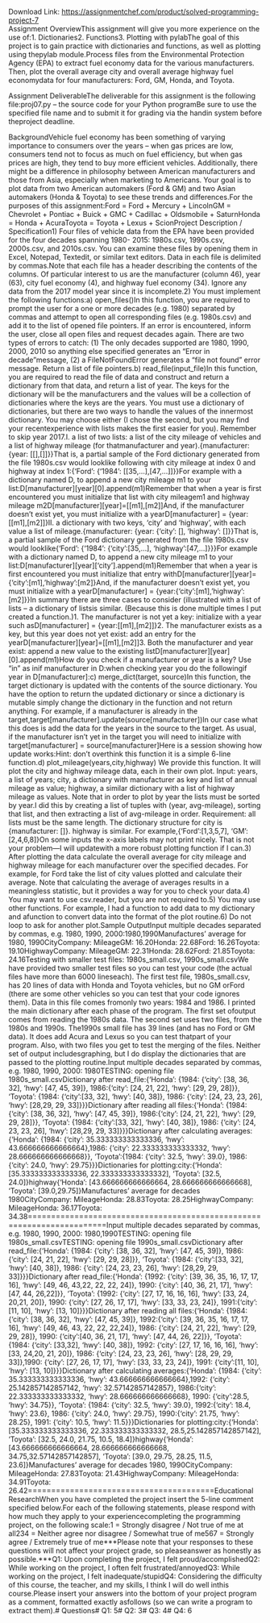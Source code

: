 Download Link: https://assignmentchef.com/product/solved-programming-project-7
<br>
Assignment OverviewThis assignment will give you more experience on the use of:1. Dictionaries2. Functions3. Plotting with pylabThe goal of this project is to gain practice with dictionaries and functions, as well as plotting using thepylab module.Process files from the Environmental Protection Agency (EPA) to extract fuel economy data for the various manufacturers. Then, plot the overall average city and overall average highway fuel economydata for four manufacturers: Ford, GM, Honda, and Toyota.

Assignment DeliverableThe deliverable for this assignment is the following file:proj07.py – the source code for your Python programBe sure to use the specified file name and to submit it for grading via the handin system before theproject deadline.

BackgroundVehicle fuel economy has been something of varying importance to consumers over the years – when gas prices are low, consumers tend not to focus as much on fuel efficiency, but when gas prices are high, they tend to buy more efficient vehicles. Additionally, there might be a difference in philosophy between American manufacturers and those from Asia, especially when marketing to Americans. Your goal is to plot data from two American automakers (Ford &amp; GM) and two Asian automakers (Honda &amp; Toyota) to see these trends and differences.For the purposes of this assignment:Ford = Ford + Mercury + LincolnGM = Chevrolet + Pontiac + Buick + GMC + Cadillac + Oldsmobile + SaturnHonda = Honda + AcuraToyota = Toyota + Lexus + ScionProject Description / Specification1) Four files of vehicle data from the EPA have been provided for the four decades spanning 1980- 2015: 1980s.csv, 1990s.csv, 2000s.csv, and 2010s.csv. You can examine these files by opening them in Excel, Notepad, Textedit, or similar text editors. Data in each file is delimited by commas.Note that each file has a header describing the contents of the columns. Of particular interest to us are the manufacturer (column 46), year (63), city fuel economy (4), and highway fuel economy (34). Ignore any data from the 2017 model year since it is incomplete.2) You must implement the following functions:a) open_files()In this function, you are required to prompt the user for a one or more decades (e.g. 1980) separated by commas and attempt to open all corresponding files (e.g. 1980s.csv) and add it to the list of opened file pointers. If an error is encountered, inform the user, close all open files and request decades again. There are two types of errors to catch: (1) The only decades supported are 1980, 1990, 2000, 2010 so anything else specified generates an “Error in decade”message, (2) a FileNotFoundError generates a “file not found” error message. Return a list of file pointers.b) read_file(input_file)In this function, you are required to read the file of data and construct and return a dictionary from that data, and return a list of year. The keys for the dictionary will be the manufacturers and the values will be a collection of dictionaries where the keys are the years. You must use a dictionary of dictionaries, but there are two ways to handle the values of the innermost dictionary. You may choose either (I chose the second, but you may find your recentexperience with lists makes the first easier for you). Remember to skip year 2017.I. a list of two lists: a list of the city mileage of vehicles and a list of highway mileage (for thatmanufacturer and year).{manufacturer: {year: [[],[]]}}That is, a partial sample of the Ford dictionary generated from the file 1980s.csv would looklike following with city mileage at index 0 and highway at index 1:{‘Ford’: {‘1984’: [[35,…],[47,…]]}}For example with a dictionary named D, to append a new city mileage m1 to your list:D[manufacturer][year][0].append(m1)Remember that when a year is first encountered you must initialize that list with city mileagem1 and highway mileage m2D[manufacturer][year]=[[m1],[m2]]And, if the manufacturer doesn’t exist yet, you must initialize with a yearD[manufacturer] = {year:[[m1],[m2]]}II. a dictionary with two keys, ‘city’ and ‘highway’, with each value a list of mileage.{manufacturer: {year: {‘city’: [], ‘highway’: []}}That is, a partial sample of the Ford dictionary generated from the file 1980s.csv would looklike{‘Ford’: {‘1984’: {‘city’:[35,…], ‘highway’:[47,…]}}}For example with a dictionary named D, to append a new city mileage m1 to your list:D[manufacturer][year][‘city’].append(m1)Remember that when a year is first encountered you must initialize that entry withD[manufacturer][year]={‘city’:[m1],’highway’:[m2]}And, if the manufacturer doesn’t exist yet, you must initialize with a yearD[manufacturer] = {year:{‘city’:[m1],’highway’:[m2]}}In summary there are three cases to consider (illustrated with a list of lists – a dictionary of listsis similar. (Because this is done multiple times I put created a function.)1. The manufacturer is not yet a key: initialize with a year such asD[manufacturer] = {year:[[m1],[m2]]}2. The manufacturer exists as a key, but this year does not yet exist: add an entry for the yearD[manufacturer][year]=[[m1],[m2]]3. Both the manufacturer and year exist: append a new value to the existing listD[manufacturer][year][0].append(m1)How do you check if a manufacturer or year is a key? Use “in” as inif manufacturer in D:when checking year you do the followingif year in D[manufacturer]:c) merge_dict(target, source)In this function, the target dictionary is updated with the contents of the source dictionary. You have the option to return the updated dictionary or since a dictionary is mutable simply change the dictionary in the function and not return anything. For example, if a manufacturer is already in the target,target[manufacturer].update(source[manufacturer])In our case what this does is add the data for the years in the source to the target. As usual, if the manufacturer isn’t yet in the target you will need to initialize with target[manufacturer] = source[manufacturer]Here is a session showing how update works:Hint: don’t overthink this function it is a simple 6-line function.d) plot_mileage(years,city,highway) We provide this function. It will plot the city and highway mileage data, each in their own plot. Input: years, a list of years; city, a dictionary with manufacturer as key and list of annual mileage as value; highway, a similar dictionary with a list of highway mileage as values. Note that in order to plot by year the lists must be sorted by year.I did this by creating a list of tuples with (year, avg-mileage), sorting that list, and then extracting a list of avg-mileage in order. Requirement: all lists must be the same length. The dictionary structure for city is {manufacturer: []}. highway is similar. For example,{‘Ford’:[1,3,5,7], ‘GM’: [2,4,6,8]}On some inputs the x-axis labels may not print nicely. That is not your problem—I will updatewith a more robust plotting function if I can.3) After plotting the data calculate the overall average for city mileage and highway mileage for each manufacturer over the specified decades. For example, for Ford take the list of city values plotted and calculate their average. Note that calculating the average of averages results in a meaningless statistic, but it provides a way for you to check your data.4) You may want to use csv.reader, but you are not required to.5) You may use other functions. For example, I had a function to add data to my dictionary and afunction to convert data into the format of the plot routine.6) Do not loop to ask for another plot.Sample OutputInput multiple decades separated by commas, e.g. 1980, 1990, 2000:1980,1990Manufactures’ average for 1980, 1990CityCompany: MileageGM: 16.20Honda: 22.68Ford: 16.26Toyota: 19.10HighwayCompany: MileageGM: 22.31Honda: 28.62Ford: 21.85Toyota: 24.16Testing with smaller test files: 1980s_small.csv, 1990s_small.csvWe have provided two smaller test files so you can test your code (the actual files have more than 6000 lineseach). The first test file, 1980s_small.csv, has 20 lines of data with Honda and Toyota vehicles, but no GM orFord (there are some other vehicles so you can test that your code ignores them). Data in this file comes fromonly two years: 1984 and 1986. I printed the main dictionary after each phase of the program. The first set ofoutput comes from reading the 1980s data. The second set uses two files, from the 1980s and 1990s. The1990s small file has 39 lines (and has no Ford or GM data). It does add Acura and Lexus so you can test thatpart of your program. Also, with two files you get to test the merging of the files. Neither set of output includesgraphing, but I do display the dictionaries that are passed to the plotting routine.Input multiple decades separated by commas, e.g. 1980, 1990, 2000: 1980TESTING: opening file 1980s_small.csvDictionary after read_file:{‘Honda’: {1984: {‘city’: [38, 36, 32], ‘hwy’: [47, 45, 39]}, 1986:{‘city’: [24, 21, 22], ‘hwy’: [29, 29, 28]}}, ‘Toyota’: {1984: {‘city’:[33, 32], ‘hwy’: [40, 38]}, 1986: {‘city’: [24, 23, 23, 26], ‘hwy’: [28,29, 29, 33]}}}Dictionary after reading all files:{‘Honda’: {1984: {‘city’: [38, 36, 32], ‘hwy’: [47, 45, 39]}, 1986:{‘city’: [24, 21, 22], ‘hwy’: [29, 29, 28]}}, ‘Toyota’: {1984: {‘city’:[33, 32], ‘hwy’: [40, 38]}, 1986: {‘city’: [24, 23, 23, 26], ‘hwy’: [28,29, 29, 33]}}}Dictionary after calculating averages:{‘Honda’: {1984: {‘city’: 35.333333333333336, ‘hwy’: 43.666666666666664},1986: {‘city’: 22.333333333333332, ‘hwy’: 28.666666666666668}}, ‘Toyota’:{1984: {‘city’: 32.5, ‘hwy’: 39.0}, 1986: {‘city’: 24.0, ‘hwy’: 29.75}}}Dictionaries for plotting:city:{‘Honda’: [35.333333333333336, 22.333333333333332], ‘Toyota’: [32.5, 24.0]}highway{‘Honda’: [43.666666666666664, 28.666666666666668], ‘Toyota’: [39.0,29.75]}Manufactures’ average for decades 1980CityCompany: MileageHonda: 28.83Toyota: 28.25HighwayCompany: MileageHonda: 36.17Toyota: 34.38=======================================================================Input multiple decades separated by commas, e.g. 1980, 1990, 2000: 1980,1990TESTING: opening file 1980s_small.csvTESTING: opening file 1990s_small.csvDictionary after read_file:{‘Honda’: {1984: {‘city’: [38, 36, 32], ‘hwy’: [47, 45, 39]}, 1986:{‘city’: [24, 21, 22], ‘hwy’: [29, 29, 28]}}, ‘Toyota’: {1984: {‘city’:[33, 32], ‘hwy’: [40, 38]}, 1986: {‘city’: [24, 23, 23, 26], ‘hwy’: [28,29, 29, 33]}}}Dictionary after read_file:{‘Honda’: {1992: {‘city’: [39, 36, 35, 16, 17, 17, 16], ‘hwy’: [49, 46, 43,22, 22, 22, 24]}, 1990: {‘city’: [40, 36, 21, 17], ‘hwy’: [47, 44, 26,22]}}, ‘Toyota’: {1992: {‘city’: [27, 17, 16, 16, 16], ‘hwy’: [33, 24, 20,21, 20]}, 1990: {‘city’: [27, 26, 17, 17], ‘hwy’: [33, 33, 23, 24]}, 1991:{‘city’: [11, 10], ‘hwy’: [13, 10]}}}Dictionary after reading all files:{‘Honda’: {1984: {‘city’: [38, 36, 32], ‘hwy’: [47, 45, 39]}, 1992:{‘city’: [39, 36, 35, 16, 17, 17, 16], ‘hwy’: [49, 46, 43, 22, 22, 22,24]}, 1986: {‘city’: [24, 21, 22], ‘hwy’: [29, 29, 28]}, 1990: {‘city’:[40, 36, 21, 17], ‘hwy’: [47, 44, 26, 22]}}, ‘Toyota’: {1984: {‘city’: [33,32], ‘hwy’: [40, 38]}, 1992: {‘city’: [27, 17, 16, 16, 16], ‘hwy’: [33, 24,20, 21, 20]}, 1986: {‘city’: [24, 23, 23, 26], ‘hwy’: [28, 29, 29, 33]},1990: {‘city’: [27, 26, 17, 17], ‘hwy’: [33, 33, 23, 24]}, 1991: {‘city’:[11, 10], ‘hwy’: [13, 10]}}}Dictionary after calculating averages:{‘Honda’: {1984: {‘city’: 35.333333333333336, ‘hwy’: 43.666666666666664},1992: {‘city’: 25.142857142857142, ‘hwy’: 32.57142857142857}, 1986:{‘city’: 22.333333333333332, ‘hwy’: 28.666666666666668}, 1990: {‘city’:28.5, ‘hwy’: 34.75}}, ‘Toyota’: {1984: {‘city’: 32.5, ‘hwy’: 39.0}, 1992:{‘city’: 18.4, ‘hwy’: 23.6}, 1986: {‘city’: 24.0, ‘hwy’: 29.75}, 1990:{‘city’: 21.75, ‘hwy’: 28.25}, 1991: {‘city’: 10.5, ‘hwy’: 11.5}}}Dictionaries for plotting:city:{‘Honda’: [35.333333333333336, 22.333333333333332, 28.5,25.142857142857142], ‘Toyota’: [32.5, 24.0, 21.75, 10.5, 18.4]}highway{‘Honda’: [43.666666666666664, 28.666666666666668, 34.75,32.57142857142857], ‘Toyota’: [39.0, 29.75, 28.25, 11.5, 23.6]}Manufactures’ average for decades 1980, 1990CityCompany: MileageHonda: 27.83Toyota: 21.43HighwayCompany: MileageHonda: 34.91Toyota: 26.42========================================Educational ResearchWhen you have completed the project insert the 5-line comment specified below.For each of the following statements, please respond with how much they apply to your experiencecompleting the programming project, on the following scale:1 = Strongly disagree / Not true of me at all234 = Neither agree nor disagree / Somewhat true of me567 = Strongly agree / Extremely true of me***Please note that your responses to these questions will not affect your project grade, so pleaseanswer as honestly as possible.***Q1: Upon completing the project, I felt proud/accomplishedQ2: While working on the project, I often felt frustrated/annoyedQ3: While working on the project, I felt inadequate/stupidQ4: Considering the difficulty of this course, the teacher, and my skills, I think I will do well inthis course.Please insert your answers into the bottom of your project program as a comment, formatted exactly asfollows (so we can write a program to extract them).# Questions# Q1: 5# Q2: 3# Q3: 4# Q4: 6